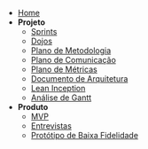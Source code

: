 - [Home](/)
- **Projeto**
  * [Sprints](Index/sprintsIndex.md)
  * [Dojos](Index/dojosIndex.md)
  * [Plano de Metodologia](Project/planoMetodologia.md)
  * [Plano de Comunicação](Project/planoComunicacao.md)
  * [Plano de Métricas](Project/planoMetricas.md)
  * [Documento de Arquitetura](Project/docArquitetura.md)
  * [Lean Inception](LeanInception/intro.md)
  * [Análise de Gantt](Project/analiseGantt.md)
- **Produto**
  * [MVP](Produto/mvp.md)
  * [Entrevistas](Produto/entrevistas.md)
  * [Protótipo de Baixa Fidelidade](Produto/prototipo-baixa.md)